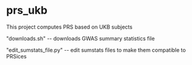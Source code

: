 # prs_ukb
This project computes PRS based on UKB subjects

"downloads.sh"
-- downloads GWAS summary statistics file

"edit_sumstats_file.py"
-- edit sumstats files to make them compatible to PRSices



